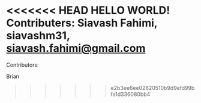 <<<<<<< HEAD
HELLO WORLD!
Contributers:
	Siavash Fahimi, siavashm31, siavash.fahimi@gmail.com
=======
Contributors:

Brian
>>>>>>> e2b3ee6ee02820510b9d9efd99bfa1d336080bb4
